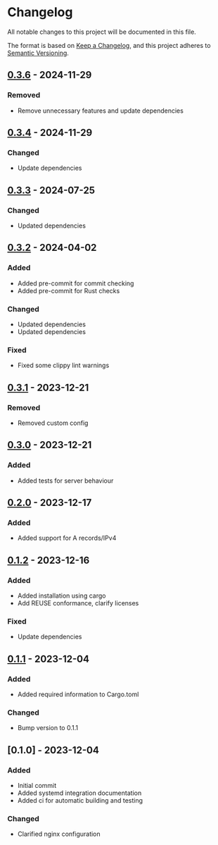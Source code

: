 # Changelog

All notable changes to this project will be documented in this file.

The format is based on [Keep a Changelog](https://keepachangelog.com/en/1.1.0/),
and this project adheres to [Semantic Versioning](https://semver.org/spec/v2.0.0.html).

## [0.3.6] - 2024-11-29

### <!-- 4 -->Removed

- Remove unnecessary features and update dependencies

## [0.3.4] - 2024-11-29

### <!-- 2 -->Changed

- Update dependencies

## [0.3.3] - 2024-07-25

### <!-- 2 -->Changed

- Updated dependencies

## [0.3.2] - 2024-04-02

### <!-- 1 -->Added

- Added pre-commit for commit checking
- Added pre-commit for Rust checks

### <!-- 2 -->Changed

- Updated dependencies
- Updated dependencies

### <!-- 5 -->Fixed

- Fixed some clippy lint warnings

## [0.3.1] - 2023-12-21

### <!-- 4 -->Removed

- Removed custom config

## [0.3.0] - 2023-12-21

### <!-- 1 -->Added

- Added tests for server behaviour

## [0.2.0] - 2023-12-17

### <!-- 1 -->Added

- Added support for A records/IPv4

## [0.1.2] - 2023-12-16

### <!-- 1 -->Added

- Added installation using cargo
- Add REUSE conformance, clarify licenses

### <!-- 5 -->Fixed

- Update dependencies

## [0.1.1] - 2023-12-04

### <!-- 1 -->Added

- Added required information to Cargo.toml

### <!-- 2 -->Changed

- Bump version to 0.1.1

## [0.1.0] - 2023-12-04

### <!-- 1 -->Added

- Initial commit
- Added systemd integration documentation
- Added ci for automatic building and testing

### <!-- 2 -->Changed

- Clarified nginx configuration

[0.3.6]: https://github.com/bbastin/dyndns/compare/v0.3.5..v0.3.6
[0.3.4]: https://github.com/bbastin/dyndns/compare/v0.3.3..v0.3.4
[0.3.3]: https://github.com/bbastin/dyndns/compare/v0.3.2..v0.3.3
[0.3.2]: https://github.com/bbastin/dyndns/compare/v0.3.1..v0.3.2
[0.3.1]: https://github.com/bbastin/dyndns/compare/v0.3.0..v0.3.1
[0.3.0]: https://github.com/bbastin/dyndns/compare/v0.2.0..v0.3.0
[0.2.0]: https://github.com/bbastin/dyndns/compare/v0.1.2..v0.2.0
[0.1.2]: https://github.com/bbastin/dyndns/compare/v0.1.1..v0.1.2
[0.1.1]: https://github.com/bbastin/dyndns/compare/v0.1.0..v0.1.1

<!-- generated by git-cliff -->

